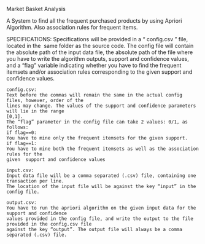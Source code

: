 Market Basket Analysis

A System to find all the frequent purchased products by using Apriori Algorithm. Also association rules for frequent items. 

SPECIFICATIONS: 
	Specifications will be provided in a “​ config.csv​ ” file, located in the ​ same folder​  as the source 
	code. The config file will contain the absolute path of the input data file, the absolute path of the 
	file where you have to write the algorithm outputs, support and confidence values, and a “flag” 
	variable indicating whether you have to find the frequent itemsets and/or association rules 
	corresponding to the given support and confidence values.
	
	config.csv: 
	Text before the commas will remain the same in the actual config files, however, order of the 
	lines may change. The values of the support and confidence parameters will lie in the range 
	[0,1].
	The “flag” parameter in the config file can take 2 values: 0/1, as follows: 
	if flag==0: 
	You have to mine only the frequent itemsets for the given support. 
	if flag==1: 
	You have to mine both the frequent itemsets as well as the association rules for the 
	given  support and confidence values
	
	input.csv: 
	Input data file will be a comma separated (.csv) file, containing one transaction per line. 
	The location of the input file will be against the key “input” in the config file. 	
	
	output.csv: 
	You have to run the apriori algorithm on the given input data for the support and confidence 
	values provided in the config file, and write the output to the file provided in the config.csv file 
	against the key “output”. The output file will always be a comma separated (.csv) file. 
